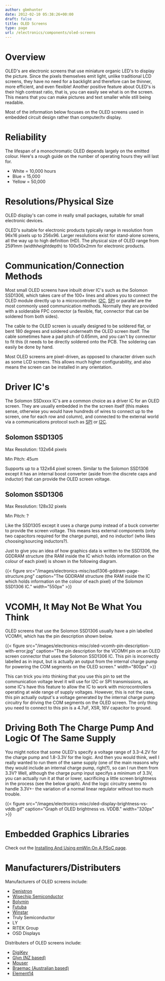 ```yaml
---
author: gbmhunter
date: 2012-02-10 05:38:26+00:00
draft: false
title: OLED Screens
type: page
url: /electronics/components/oled-screens
---
```


# Overview

OLED's are electronic screens that use miniature organic LED's to display the picture. Since the pixels themselves emit light, unlike traditional LCD screens, they have no need for a backlight and therefore can be thinner, more efficient, and even flexible! Another positive feature about OLED's is their high contrast ratio, that is, you can easily see what is on the screen. This means that you can make pictures and text smaller while still being readable.

Most of the information below focuses on the OLED screens used in embedded circuit design rather than computer/tv display.

# Reliability

The lifespan of a monochromatic OLED depends largely on the emitted colour. Here's a rough guide on the number of operating hours they will last for.

* White = 10,000 hours
* Blue = 15,000
* Yellow = 50,000

# Resolutions/Physical Size

OLED display's can come in really small packages, suitable for small electronic devices.

OLED's suitable for electronic products typically range in resolution from 96x16 pixels up to 256x96. Larger resolutions exist for stand-alone screens, all the way up to high definition (HD). The physical size of OLED range from 25*9*1mm (width*height*depth) to 100x50x2mm for electronic products.

# Communication/Connection Methods

Most small OLED screens have inbuilt driver IC's such as the Solomon SSD1306, which takes care of the 100+ lines and allows you to connect the OLED module directly up to a microcontroller. [I2C](/electronics/circuit-design/i2c-communication), [SPI](/electronics/circuit-design/communication-protocols/spi-protocol) or parallel are the most commonly used communication methods. Normally they are provided with a solderable FPC connector (a flexible, flat, connector that can be soldered from both sides).

The cable to the OLED screen is usually designed to be soldered flat, or bent 180 degrees and soldered underneath the OLED screen itself. The cable sometimes have a pad pitch of 0.65mm, and you can't by connector to fit this (it needs to be directly soldered onto the PCB. The soldering can easily be done by hand.

Most OLED screens are pixel-driven, as opposed to character driven such as some LCD screens. This allows much higher configurability, and also means the screen can be installed in any orientation.

# Driver IC's

The Solomon SSDxxxx IC's are a common choice as a driver IC for an OLED screen. They are usually embedded in the the screen itself (this makes sense, otherwise you would have hundreds of wires to connect up to the screen, one for each row and column), and connected to the external world via a communications protocol such as [SPI](/electronics/circuit-design/communication-protocols/spi-protocol) or [I2C](/electronics/circuit-design/i2c-communication).

## Solomon SSD1305

Max Resolution: 132x64 pixels  

Min Pitch: 45um

Supports up to a 132x64 pixel screen. Similar to the Solomon SSD1306 except it has an internal boost converter (aside from the discrete caps and inductor) that can provide the OLED screen voltage.

## Solomon SSD1306

Max Resolution: 128x32 pixels  

Min Pitch: ?

Like the SSD1305 except it uses a charge pump instead of a buck converter to provide the screen voltage. This means less external components (only two capacitors required for the charge pump), and no inductor! (who likes choosing/sourcing inductors?).

Just to give you an idea of how graphics data is written to the SSD1306, the GDDRAM structure (the RAM inside the IC which holds information on the colour of each pixel) is shown in the following diagram.

{{< figure src="/images/electronics-misc/ssd1306-gddram-page-structure.png" caption="The GDDRAM structure (the RAM inside the IC which holds information on the colour of each pixel) of the Solomon SSD1306 IC."  width="550px" >}}

# VCOMH, It May Not Be What You Think

OLED screens that use the Solomon SSD1306 usually have a pin labelled VCOMH, which has the pin description shown below.

{{< figure src="/images/electronics-misc/oled-vcomh-pin-description-with-error.jpg" caption="The pin description for the VCOMH pin on an OLED screen connector that uses the Solomon SSD1306 IC. This pin is incorrectly labelled as in input, but is actually an output from the internal charge pump for powering the COM segments on the OLED screen."  width="800px" >}}

This can trick you into thinking that you use this pin to set the communication voltage level it will use for I2C or SPI transmissions, as some IC's have this feature to allow the IC to work with microcontrollers operating at wide range of supply voltages. However, this is not the case, this pin actually output's a voltage generated by the internal charge pump circuitry for driving the COM segments on the OLED screen. The only thing you need to connect to this pin is a 4.7uF, X5R, 16V capacitor to ground.

# Driving Both The Charge Pump And Logic Of The Same Supply

You might notice that some OLED's specify a voltage range of 3.3-4.2V for the charge pump and 1.8-3.3V for the logic. And then you would think, well I really wanted to run them of the same supply (one of the main reasons why they would include an internal charge pump, right?), so can I run them from 3.3V? Well, although the charge pump input specifys a minimum of 3.3V, you can actually run it at that or lower, sacrificing a little screen brightness in the process (see the below graph). And the logic circuitry seems to handle 3.3V+- the variation of a normal linear regulator without too much trouble.

{{< figure src="/images/electronics-misc/oled-display-brightness-vs-vddb.gif" caption="Graph of OLED brightness vs. VDDB."  width="320px" >}}

# Embedded Graphics Libraries

Check out the [Installing And Using emWin On A PSoC page](/programming/microcontrollers/psoc/installing-and-using-emwin-on-a-psoc).

# Manufacturers/Distributers

Manufacturers of OLED screens include:

* [Denistron](http://www.densitron.com/)
* [Wisechip Semiconductor](http://www.wisechip.com.tw/)
* [Bolymin](http://www.bolymin.com.tw/)
* [Futuba](http://www.futaba.co.jp)
* [Winstar](http://www.winstar.com.tw)
* Truly Semiconductor
* LY
* RITEK Group
* OSD Displays

Distributers of OLED screens include:

* [DigiKey](http://www.digikey.com/)
* [Glyn (NZ based)](https://www.glyn.com/Contact/New-Zealand)
* [Mouser](http://www.mouser.com)
* [Braemac (Australian based)](http://www.braemac.com.au/)
* [Element14](http://www.element14.com/)
